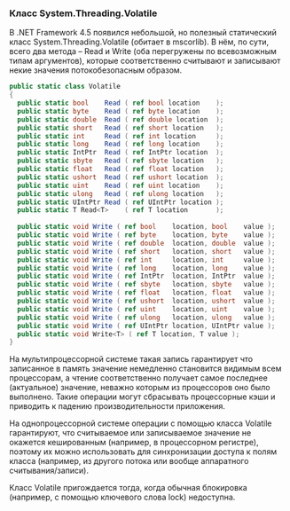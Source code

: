 ﻿### Класс System.Threading.Volatile

В .NET Framework 4.5 появился небольшой, но полезный статический класс System.Threading.Volatile (обитает в mscorlib). В нём, по сути, всего два метода – Read и Write (оба перегружены по всевозможным типам аргументов), которые соответственно считывают и записывают некие значения потокобезопасным образом.

```csharp
public static class Volatile
{
  public static bool    Read ( ref bool location    );
  public static byte    Read ( ref byte location    );
  public static double  Read ( ref double location  );
  public static short   Read ( ref short location   );
  public static int     Read ( ref int location     );
  public static long    Read ( ref long location    );
  public static IntPtr  Read ( ref IntPtr location  );
  public static sbyte   Read ( ref sbyte location   );
  public static float   Read ( ref float location   );
  public static ushort  Read ( ref ushort location  );
  public static uint    Read ( ref uint location    );
  public static ulong   Read ( ref ulong location   );
  public static UIntPtr Read ( ref UIntPtr location );
  public static T Read<T>    ( ref T location       );
 
  public static void Write ( ref bool    location, bool    value );
  public static void Write ( ref byte    location, byte    value );
  public static void Write ( ref double  location, double  value );
  public static void Write ( ref short   location, short   value );
  public static void Write ( ref int     location, int     value );
  public static void Write ( ref long    location, long    value );
  public static void Write ( ref IntPtr  location, IntPtr  value );
  public static void Write ( ref sbyte   location, sbyte   value );
  public static void Write ( ref float   location, float   value );
  public static void Write ( ref ushort  location, ushort  value );
  public static void Write ( ref uint    location, uint    value );
  public static void Write ( ref ulong   location, ulong   value );
  public static void Write ( ref UIntPtr location, UIntPtr value );
  public static void Write<T> ( ref T location, T value );
}
```

На мультипроцессорной системе такая запись гарантирует что записанное в память значение немедленно становится видимым всем процессорам, а чтение соответственно получает самое последнее (актуальное) значение, неважно которым из процессоров оно было выполнено. Такие операции могут сбрасывать процессорные кэши и приводить к падению производительности приложения.

На однопроцессорной системе операции с помощью класса Volatile гарантируют, что считываемое или записываемое значение не окажется кешированным (например, в процессорном регистре), поэтому их можно использовать для синхронизации доступа к полям класса (например, из другого потока или вообще аппаратного считывания/записи).

Класс Volatile пригождается тогда, когда обычная блокировка (например, с помощью ключевого слова lock) недоступна.
